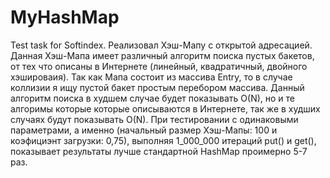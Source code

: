 # MyHashMap
Test task for Softindex.
	Реализовал Хэш-Мапу с открытой адресацией. Данная Хэш-Мапа имеет различный алгоритм поиска пустых бакетов, от тех что описаны в Интернете (линейный, квадратичный, двойного хэшироваия). 
Так как Мапа состоит из массива Entry, то в случае коллизии я ищу пустой бакет простым перебором массива. Данный алгоритм поиска в худшем случае будет показывать O(N), но и те алгоримы которые которые описываются в Интернете, так же в худших случаях будут показывать O(N).
	При тестировании с одинаковыми параметрами, а именно (начальный размер Хэш-Мапы: 100 и коэфициэнт загрузки: 0,75), выполняя 1_000_000 итераций put() и get(), показывает результаты лучше стандартной HashMap проимерно 5-7 раз.
